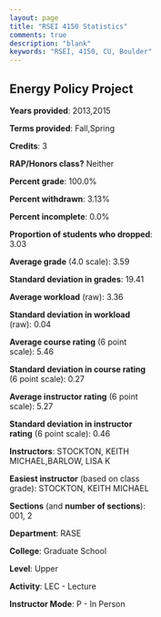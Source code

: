 ```yaml
---
layout: page
title: "RSEI 4150 Statistics"
comments: true
description: "blank"
keywords: "RSEI, 4150, CU, Boulder"
--- 
```

<head>
<script src="https://ajax.googleapis.com/ajax/libs/jquery/2.1.3/jquery.min.js"></script>
<script src="https://dl.dropboxusercontent.com/s/pc42nxpaw1ea4o9/highcharts.js?dl=0"></script>
<!-- <script src="../assets/js/highcharts.js"></script> -->
<style type="text/css">@font-face {
	font-family: "Bebas Neue";
	src: url(https://www.filehosting.org/file/details/544349/BebasNeue%20Regular.otf) format("opentype");
	}
	h1.Bebas { 
		font-family: "Bebas Neue", Verdana, Tahoma;
	}
</style>
</head>
<body>
	<div id="container" style="float: right; width: 45%; height: 88%; margin-left: 2.5%; margin-right: 2.5%;"></div>
	<script language="JavaScript">
		$(document).ready(function() {
		var chart = {type: 'column'};
		var title = {text: 'Grade Distribution'};
		var xAxis = {categories: ['A','B','C','D','F'],crosshair: true};
		var yAxis = {min: 0,title: {text: 'Percentage'}};
		var tooltip = {headerFormat: '<center><b><span style="font-size:20px">{point.key}</span></b></center>',
		               pointFormat: '<td style="padding:0"><b>{point.y:.1f}%</b></td>',
		               footerFormat: '</table>',shared: true,useHTML: true};
		var plotOptions = {column: {pointPadding: 0.0,borderWidth: 0}};  
		var credits = {enabled: false};var series= [{name: 'Percent',data: [65.63,31.25,3.13,0.0,0.0,]}];
		var json = {};
		json.chart = chart;
		json.title = title;
		json.tooltip = tooltip;
		json.xAxis = xAxis;
		json.yAxis = yAxis;  
		json.series = series;
		json.plotOptions = plotOptions;  
		json.credits = credits;
		$('#container').highcharts(json);
	});
	</script>
</body>
			   
## Energy Policy Project

**Years provided**: 2013,2015

**Terms provided**: Fall,Spring

**Credits**: 3

**RAP/Honors class?** Neither

**Percent grade**: 100.0%

**Percent withdrawn**: 3.13%

**Percent incomplete**: 0.0%

**Proportion of students who dropped**: 3.03

**Average grade** (4.0 scale): 3.59

**Standard deviation in grades**: 19.41

**Average workload** (raw): 3.36

**Standard deviation in workload** (raw): 0.04

**Average course rating** (6 point scale): 5.46

**Standard deviation in course rating** (6 point scale): 0.27

**Average instructor rating** (6 point scale): 5.27

**Standard deviation in instructor rating** (6 point scale): 0.46

**Instructors**: STOCKTON, KEITH MICHAEL,BARLOW, LISA K

**Easiest instructor** (based on class grade): STOCKTON, KEITH MICHAEL

**Sections** (and **number of sections**): 001, 2

**Department**: RASE

**College**: Graduate School

**Level**: Upper

**Activity**: LEC - Lecture

**Instructor Mode**: P  - In Person